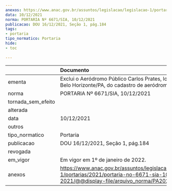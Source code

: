 ```yaml
---
anexos: https://www.anac.gov.br/assuntos/legislacao/legislacao-1/portarias/2021/portaria-no-6671-sia-10-12-2021/@@display-file/arquivo_norma/PA2021-6671.pdf
data: 10/12/2021
norma: PORTARIA Nº 6671/SIA, 10/12/2021
publicacao: DOU 16/12/2021, Seção 1, pág.184
tags:
- portaria
tipo_normatico: Portaria
hide: 
- toc 
 
---
```


|                    | Documento                                                                                                                                            |
|:-------------------|:-----------------------------------------------------------------------------------------------------------------------------------------------------|
| ementa             | Exclui o Aeródromo Público Carlos Prates, localizado em Belo Horizonte/PA, do cadastro de aeródromos públicos.                                       |
| norma              | PORTARIA Nº 6671/SIA, 10/12/2021                                                                                                                     |
| tornada_sem_efeito |                                                                                                                                                      |
| alterada           |                                                                                                                                                      |
| data               | 10/12/2021                                                                                                                                           |
| outros             |                                                                                                                                                      |
| tipo_normatico     | Portaria                                                                                                                                             |
| publicacao         | DOU 16/12/2021, Seção 1, pág.184                                                                                                                     |
| revogada           |                                                                                                                                                      |
| em_vigor           | Em vigor em 1º de janeiro de 2022.                                                                                                                   |
| anexos             | https://www.anac.gov.br/assuntos/legislacao/legislacao-1/portarias/2021/portaria-no-6671-sia-10-12-2021/@@display-file/arquivo_norma/PA2021-6671.pdf |